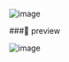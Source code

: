 ![image](https://github.com/user-attachments/assets/8043995b-407a-4372-8594-2cf23bfe19be)

###🍚 preview

![image](https://github.com/user-attachments/assets/8dfe3e44-f24c-4b4e-9c13-7101e679e508)
